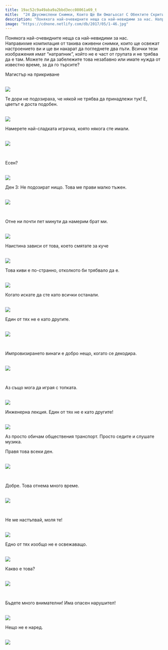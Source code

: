 ```yaml
---
title: 19ac52c9a49aba9a2bbd3ecc08061a69_t
mitle:  "24 Двусмислени Снимки, Които Ще Ви Омагьосат С Обектите Скрити В Тях!"
description: "Понякога най-очевидните неща са най-невидими за нас. Направихме компилация от такива оживени снимки, които ще освежат настроението ви и ще ви накарат да погледнете"
image: "https://cdnone.netlify.com/db/2017/05/1-46.jpg"
---
```


 <p>Понякога най-очевидните неща са най-невидими за нас. Направихме компилация от такива оживени снимки, които ще освежат настроението ви и ще ви накарат да погледнете два пъти. Всички тези изображения имат “натрапник”, който не е част от групата и не трябва да е там. Можете ли да забележите това незабавно или имате нужда от известно време, за да го търсите?</p>       <p>Магистър на прикриване</p> <p> <br/><img src="https://cdnone.netlify.com/db/2017/05/1-46.jpg"/><br/></p> <p>Те дори не подозираха, че някой не трябва да принадлежи тук! Е, цветът е доста подобен.</p>      <p> <br/><img src="https://cdnone.netlify.com/db/2017/05/2-42.jpg"/><br/></p>  <p>Намерете най-сладката играчка, която някога сте имали.</p> <p> <br/><img src="https://cdnone.netlify.com/db/2017/05/3-40.jpg"/><br/></p> <p> </p>      <p>Есен?</p> <p> <br/><img src="https://cdnone.netlify.com/db/2017/05/4-35.jpg"/><br/></p> <p>Ден 3: Не подозират нищо. Това ме прави малко тъжен.</p> <p> <br/><img src="https://cdnone.netlify.com/db/2017/05/5-41.jpg"/><br/></p> <p> </p> <p>Отне ни почти пет минути да намерим брат ми.</p>      <p> <br/><img src="https://cdnone.netlify.com/db/2017/05/6-39.jpg"/><br/></p> <p>Наистина зависи от това, което смятате за куче</p> <p> <br/><img src="https://cdnone.netlify.com/db/2017/05/7-37.jpg"/><br/></p> <p>Това киви е по-странно, отколкото би трябвало да е.</p>      <p> <br/><img src="https://cdnone.netlify.com/db/2017/05/8-39.jpg"/><br/></p> <p>Когато искате да сте като всички останали.</p> <p> <br/><img src="https://cdnone.netlify.com/db/2017/05/9-39.jpg"/><br/></p> <p>Един от тях не е като другите.</p> <p> <br/><img src="https://cdnone.netlify.com/db/2017/05/10-37.jpg"/><br/></p> <p> </p> <p>Импровизирането винаги е добро нещо, когато се декодира.</p> <p> <br/><img src="https://cdnone.netlify.com/db/2017/05/11-34.jpg"/><br/></p> <p> </p> <p>Аз също мога да играя с топката.</p> <p> <br/><img src="https://cdnone.netlify.com/db/2017/05/12-32.jpg"/><br/></p>  <p>Инженерна лекция. Един от тях не е като другите!</p> <p> <br/><img src="https://cdnone.netlify.com/db/2017/05/13-30.jpg"/><br/></p> <p>Аз просто обичам обществения транспорт. Просто седите и слушате музика.</p> <p>Правя това всеки ден.</p> <p> <br/><img src="https://cdnone.netlify.com/db/2017/05/14-30.jpg"/><br/></p> <p> </p> <p>Добре. Това отнема много време.</p> <p> <br/><img src="https://cdnone.netlify.com/db/2017/05/15-20.jpg"/><br/></p> <p> </p> <p>Не ме настъпвай, моля те!</p> <p> <br/><img src="https://cdnone.netlify.com/db/2017/05/16-16.jpg"/><br/></p> <p>Едно от тях изобщо не е освежаващо.</p> <p> <br/><img src="https://cdnone.netlify.com/db/2017/05/17-17.jpg"/><br/></p> <p>Какво е това?</p> <p> <br/><img src="https://cdnone.netlify.com/db/2017/05/18.gif"/></p> <p> </p> <p>Бъдете много внимателни! Има опасен нарушител!</p> <p> <br/><img src="https://cdnone.netlify.com/db/2017/05/19-14.jpg"/><br/></p>  <p>Нещо не е наред.</p> <p> <br/><img src="https://cdnone.netlify.com/db/2017/05/20-13.jpg"/><br/></p>       